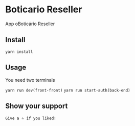# Boticario Reseller

App oBoticário Reseller 

## Install

`
  yarn install
`

## Usage 

You need two terminals 

`
  yarn run dev(front-front)
`
`
  yarn run start-auth(back-end)
`

## Show your support

`
  Give a ⭐️ if you liked!
`


